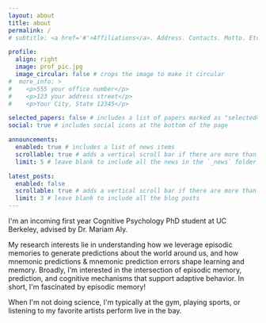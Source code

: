 ```yaml
---
layout: about
title: about
permalink: /
# subtitle: <a href='#'>Affiliations</a>. Address. Contacts. Motto. Etc.

profile:
  align: right
  image: prof_pic.jpg
  image_circular: false # crops the image to make it circular
#  more_info: >
#    <p>555 your office number</p>
#    <p>123 your address street</p>
#    <p>Your City, State 12345</p>

selected_papers: false # includes a list of papers marked as "selected={true}"
social: true # includes social icons at the bottom of the page

announcements:
  enabled: true # includes a list of news items
  scrollable: true # adds a vertical scroll bar if there are more than 3 news items
  limit: 5 # leave blank to include all the news in the `_news` folder

latest_posts:
  enabled: false
  scrollable: true # adds a vertical scroll bar if there are more than 3 new posts items
  limit: 3 # leave blank to include all the blog posts
---
```


I'm an incoming first year Cognitive Psychology PhD student at UC Berkeley, advised by Dr. Mariam Aly. 

My research interests lie in understanding how we leverage episodic memories to generate predictions about the world around us, and how mnemonic predictions & mnemonic prediction errors shape learning and memory. Broadly, I'm interested in the intersection of episodic memory, prediction, and cognitive mechanisms that support adaptive behavior. In short, I'm fascinated by episodic memory!

When I'm not doing science, I'm typically at the gym, playing sports, or listening to my favorite artists perform live in the bay.


